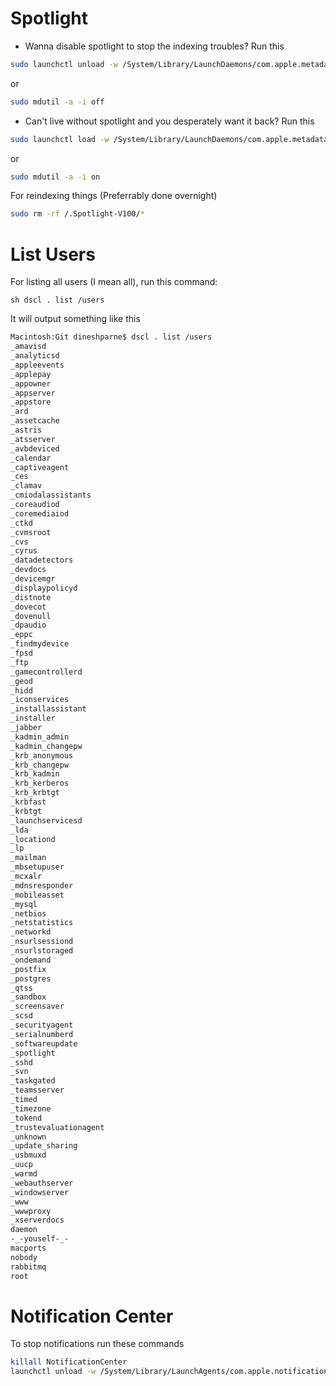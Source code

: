 # Spotlight

- Wanna disable spotlight to stop the indexing troubles? Run this

```bash
sudo launchctl unload -w /System/Library/LaunchDaemons/com.apple.metadata.mds.plist
```
or
```bash
sudo mdutil -a -i off
```

- Can't live without spotlight and you desperately want it back? Run this

```bash
sudo launchctl load -w /System/Library/LaunchDaemons/com.apple.metadata.mds.plist
```
or 
```bash
sudo mdutil -a -i on
```

For reindexing things (Preferrably done overnight)

```bash
sudo rm -rf /.Spotlight-V100/*
```


# List Users

For listing all users (I mean all), run this command:

`sh dscl . list /users`

It will output something like this

```bash
Macintosh:Git dineshparne$ dscl . list /users
_amavisd
_analyticsd
_appleevents
_applepay
_appowner
_appserver
_appstore
_ard
_assetcache
_astris
_atsserver
_avbdeviced
_calendar
_captiveagent
_ces
_clamav
_cmiodalassistants
_coreaudiod
_coremediaiod
_ctkd
_cvmsroot
_cvs
_cyrus
_datadetectors
_devdocs
_devicemgr
_displaypolicyd
_distnote
_dovecot
_dovenull
_dpaudio
_eppc
_findmydevice
_fpsd
_ftp
_gamecontrollerd
_geod
_hidd
_iconservices
_installassistant
_installer
_jabber
_kadmin_admin
_kadmin_changepw
_krb_anonymous
_krb_changepw
_krb_kadmin
_krb_kerberos
_krb_krbtgt
_krbfast
_krbtgt
_launchservicesd
_lda
_locationd
_lp
_mailman
_mbsetupuser
_mcxalr
_mdnsresponder
_mobileasset
_mysql
_netbios
_netstatistics
_networkd
_nsurlsessiond
_nsurlstoraged
_ondemand
_postfix
_postgres
_qtss
_sandbox
_screensaver
_scsd
_securityagent
_serialnumberd
_softwareupdate
_spotlight
_sshd
_svn
_taskgated
_teamsserver
_timed
_timezone
_tokend
_trustevaluationagent
_unknown
_update_sharing
_usbmuxd
_uucp
_warmd
_webauthserver
_windowserver
_www
_wwwproxy
_xserverdocs
daemon
-_-youself-_-
macports
nobody
rabbitmq
root
```

# Notification Center

To stop notifications run these commands

```bash
killall NotificationCenter
launchctl unload -w /System/Library/LaunchAgents/com.apple.notificationcenterui.plist
```
